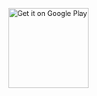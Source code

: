 <a href='https://play.google.com/store/apps/details?id=nyeuser.tipcalc'><img alt='Get it on Google Play' src='https://play.google.com/intl/en_us/badges/static/images/badges/en_badge_web_generic.png' height='160'/></a>
